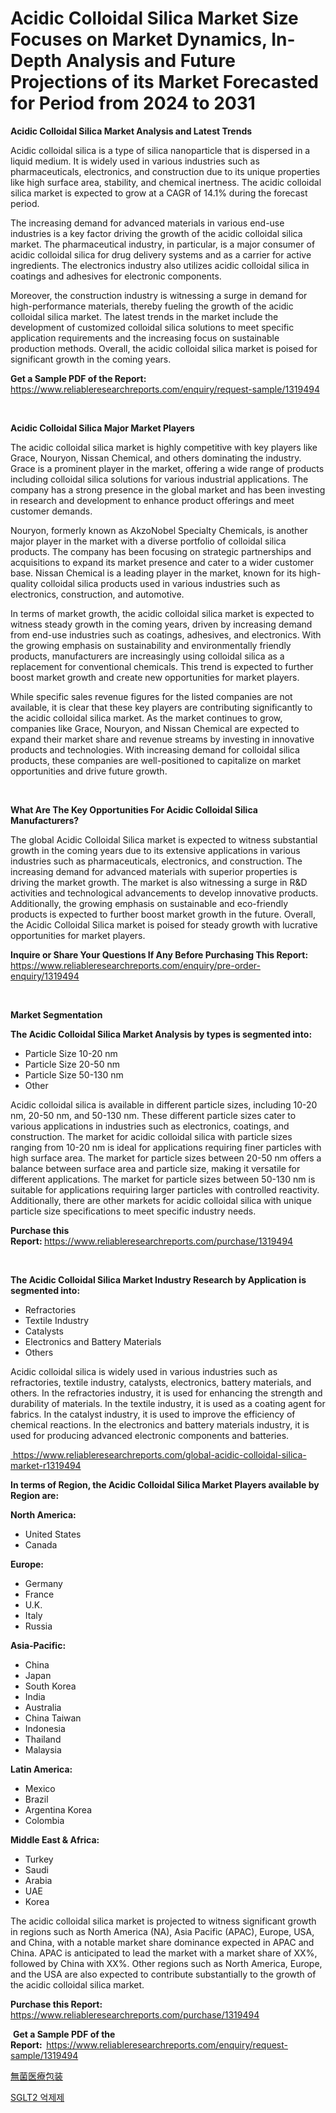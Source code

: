 <p><h1>Acidic Colloidal Silica Market Size Focuses on Market Dynamics, In-Depth Analysis and Future Projections of its Market Forecasted for Period from 2024 to 2031</h1></p><p><strong>Acidic Colloidal Silica Market Analysis and Latest Trends</strong></p>
<p><p>Acidic colloidal silica is a type of silica nanoparticle that is dispersed in a liquid medium. It is widely used in various industries such as pharmaceuticals, electronics, and construction due to its unique properties like high surface area, stability, and chemical inertness. The acidic colloidal silica market is expected to grow at a CAGR of 14.1% during the forecast period.</p><p>The increasing demand for advanced materials in various end-use industries is a key factor driving the growth of the acidic colloidal silica market. The pharmaceutical industry, in particular, is a major consumer of acidic colloidal silica for drug delivery systems and as a carrier for active ingredients. The electronics industry also utilizes acidic colloidal silica in coatings and adhesives for electronic components.</p><p>Moreover, the construction industry is witnessing a surge in demand for high-performance materials, thereby fueling the growth of the acidic colloidal silica market. The latest trends in the market include the development of customized colloidal silica solutions to meet specific application requirements and the increasing focus on sustainable production methods. Overall, the acidic colloidal silica market is poised for significant growth in the coming years.</p></p>
<p><strong>Get a Sample PDF of the Report:&nbsp;</strong> <a href="https://www.reliableresearchreports.com/enquiry/request-sample/1319494">https://www.reliableresearchreports.com/enquiry/request-sample/1319494</a></p>
<p>&nbsp;</p>
<p><strong>Acidic Colloidal Silica Major Market Players</strong></p>
<p><p>The acidic colloidal silica market is highly competitive with key players like Grace, Nouryon, Nissan Chemical, and others dominating the industry. Grace is a prominent player in the market, offering a wide range of products including colloidal silica solutions for various industrial applications. The company has a strong presence in the global market and has been investing in research and development to enhance product offerings and meet customer demands.</p><p>Nouryon, formerly known as AkzoNobel Specialty Chemicals, is another major player in the market with a diverse portfolio of colloidal silica products. The company has been focusing on strategic partnerships and acquisitions to expand its market presence and cater to a wider customer base. Nissan Chemical is a leading player in the market, known for its high-quality colloidal silica products used in various industries such as electronics, construction, and automotive.</p><p>In terms of market growth, the acidic colloidal silica market is expected to witness steady growth in the coming years, driven by increasing demand from end-use industries such as coatings, adhesives, and electronics. With the growing emphasis on sustainability and environmentally friendly products, manufacturers are increasingly using colloidal silica as a replacement for conventional chemicals. This trend is expected to further boost market growth and create new opportunities for market players.</p><p>While specific sales revenue figures for the listed companies are not available, it is clear that these key players are contributing significantly to the acidic colloidal silica market. As the market continues to grow, companies like Grace, Nouryon, and Nissan Chemical are expected to expand their market share and revenue streams by investing in innovative products and technologies. With increasing demand for colloidal silica products, these companies are well-positioned to capitalize on market opportunities and drive future growth.</p></p>
<p>&nbsp;</p>
<p><strong>What Are The Key Opportunities For Acidic Colloidal Silica Manufacturers?</strong></p>
<p><p>The global Acidic Colloidal Silica market is expected to witness substantial growth in the coming years due to its extensive applications in various industries such as pharmaceuticals, electronics, and construction. The increasing demand for advanced materials with superior properties is driving the market growth. The market is also witnessing a surge in R&D activities and technological advancements to develop innovative products. Additionally, the growing emphasis on sustainable and eco-friendly products is expected to further boost market growth in the future. Overall, the Acidic Colloidal Silica market is poised for steady growth with lucrative opportunities for market players.</p></p>
<p><strong>Inquire or Share Your Questions If Any Before Purchasing This Report:</strong> <a href="https://www.reliableresearchreports.com/enquiry/pre-order-enquiry/1319494">https://www.reliableresearchreports.com/enquiry/pre-order-enquiry/1319494</a></p>
<p>&nbsp;</p>
<p><strong>Market Segmentation</strong></p>
<p><strong>The Acidic Colloidal Silica Market Analysis by types is segmented into:</strong></p>
<p><ul><li>Particle Size 10-20 nm</li><li>Particle Size 20-50 nm</li><li>Particle Size 50-130 nm</li><li>Other</li></ul></p>
<p><p>Acidic colloidal silica is available in different particle sizes, including 10-20 nm, 20-50 nm, and 50-130 nm. These different particle sizes cater to various applications in industries such as electronics, coatings, and construction. The market for acidic colloidal silica with particle sizes ranging from 10-20 nm is ideal for applications requiring finer particles with high surface area. The market for particle sizes between 20-50 nm offers a balance between surface area and particle size, making it versatile for different applications. The market for particle sizes between 50-130 nm is suitable for applications requiring larger particles with controlled reactivity. Additionally, there are other markets for acidic colloidal silica with unique particle size specifications to meet specific industry needs.</p></p>
<p><strong>Purchase this Report:&nbsp;</strong><a href="https://www.reliableresearchreports.com/purchase/1319494">https://www.reliableresearchreports.com/purchase/1319494</a></p>
<p>&nbsp;</p>
<p><strong>The Acidic Colloidal Silica Market Industry Research by Application is segmented into:</strong></p>
<p><ul><li>Refractories</li><li>Textile Industry</li><li>Catalysts</li><li>Electronics and Battery Materials</li><li>Others</li></ul></p>
<p><p>Acidic colloidal silica is widely used in various industries such as refractories, textile industry, catalysts, electronics, battery materials, and others. In the refractories industry, it is used for enhancing the strength and durability of materials. In the textile industry, it is used as a coating agent for fabrics. In the catalyst industry, it is used to improve the efficiency of chemical reactions. In the electronics and battery materials industry, it is used for producing advanced electronic components and batteries.</p></p>
<p><a href="https://www.reliableresearchreports.com/global-acidic-colloidal-silica-market-r1319494">&nbsp;https://www.reliableresearchreports.com/global-acidic-colloidal-silica-market-r1319494</a></p>
<p><strong>In terms of Region, the Acidic Colloidal Silica Market Players available by Region are:</strong></p>
<p>
    <p> <strong> North America: </strong>
        <ul>
            <li>United States</li>
            <li>Canada</li>
        </ul>
        </p> 
    <p> <strong> Europe: </strong>
        <ul>
            <li>Germany</li>
            <li>France</li>
            <li>U.K.</li>
            <li>Italy</li>
            <li>Russia</li>
        </ul>
        </p> 
    <p> <strong> Asia-Pacific: </strong>
        <ul>
            <li>China</li>
            <li>Japan</li>
            <li>South Korea</li>
            <li>India</li>
            <li>Australia</li>
            <li>China Taiwan</li>
            <li>Indonesia</li>
            <li>Thailand</li>
            <li>Malaysia</li>
        </ul>
        </p> 
    <p> <strong> Latin America: </strong>
        <ul>
            <li>Mexico</li>
            <li>Brazil</li>
            <li>Argentina Korea</li>
            <li>Colombia</li>
        </ul>
        </p> 
    <p> <strong> Middle East & Africa: </strong>
        <ul>
            <li>Turkey</li>
            <li>Saudi</li>
            <li>Arabia</li>
            <li>UAE</li>
            <li>Korea</li>
        </ul>
    </p>
    </p>
<p><p>The acidic colloidal silica market is projected to witness significant growth in regions such as North America (NA), Asia Pacific (APAC), Europe, USA, and China, with a notable market share dominance expected in APAC and China. APAC is anticipated to lead the market with a market share of XX%, followed by China with XX%. Other regions such as North America, Europe, and the USA are also expected to contribute substantially to the growth of the acidic colloidal silica market.</p></p>
<p><strong>Purchase this Report: </strong><a href="https://www.reliableresearchreports.com/purchase/1319494">https://www.reliableresearchreports.com/purchase/1319494</a></p>
<p>&nbsp;<strong>Get a Sample PDF of the Report:&nbsp;&nbsp;</strong><a href="https://www.reliableresearchreports.com/enquiry/request-sample/1319494">https://www.reliableresearchreports.com/enquiry/request-sample/1319494</a></p>
<p><strong></strong></p>
<p><p><a href="https://github.com/tanyaali3/Market-Research-Report-List-2/blob/main/1162591187038.md">無菌医療包装</a></p><p><a href="https://github.com/AlbertotDouglas44367/Market-Research-Report-List-2/blob/main/49762512675.md">SGLT2 억제제</a></p></p>